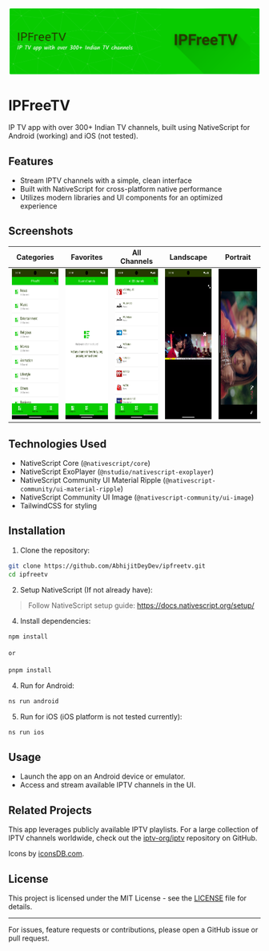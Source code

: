 ![Header](app/assets/images/header.png)

# IPFreeTV

IP TV app with over 300+ Indian TV channels, built using NativeScript for Android (working) and iOS (not tested).

## Features

- Stream IPTV channels with a simple, clean interface
- Built with NativeScript for cross-platform native performance
- Utilizes modern libraries and UI components for an optimized experience

## Screenshots
| Categories | Favorites | All Channels | Landscape | Portrait |
| :----: | :----: | :----: | :----: | :----: |
| <img src="metadata/en-US/images/phoneScreenshots/1.png" alt="screen shot 1" height="300" width="auto" /> | <img src="metadata/en-US/images/phoneScreenshots/2.png" alt="screen shot 2" height="300" width="auto" /> | <img src="metadata/en-US/images/phoneScreenshots/3.png" alt="screen shot 3" height="300" width="auto" /> | <img src="metadata/en-US/images/phoneScreenshots/4.png" alt="screen shot 4" height="300" width="auto" /> | <img src="metadata/en-US/images/phoneScreenshots/5.png" alt="screen shot 5" height="300" width="auto" /> |


## Technologies Used

- NativeScript Core (`@nativescript/core`)
- NativeScript ExoPlayer (`@nstudio/nativescript-exoplayer`)
- NativeScript Community UI Material Ripple (`@nativescript-community/ui-material-ripple`)
- NativeScript Community UI Image (`@nativescript-community/ui-image`)
- TailwindCSS for styling

## Installation

1. Clone the repository:

```sh
git clone https://github.com/AbhijitDeyDev/ipfreetv.git
cd ipfreetv
```

2. Setup NativeScript (If not already have):

>Follow NativeScript setup guide: https://docs.nativescript.org/setup/

4. Install dependencies:

```sh
npm install

or

pnpm install
```

4. Run for Android:

```sh
ns run android
```

5. Run for iOS (iOS platform is not tested currently):

```sh
ns run ios
```

## Usage

- Launch the app on an Android device or emulator.
- Access and stream available IPTV channels in the UI.

## Related Projects

This app leverages publicly available IPTV playlists. For a large collection of IPTV channels worldwide, check out the [iptv-org/iptv](https://github.com/iptv-org/iptv) repository on GitHub.

Icons by [iconsDB.com](https://www.iconsdb.com/).

## License

This project is licensed under the MIT License - see the [LICENSE](LICENSE) file for details.

---

For issues, feature requests or contributions, please open a GitHub issue or pull request.

